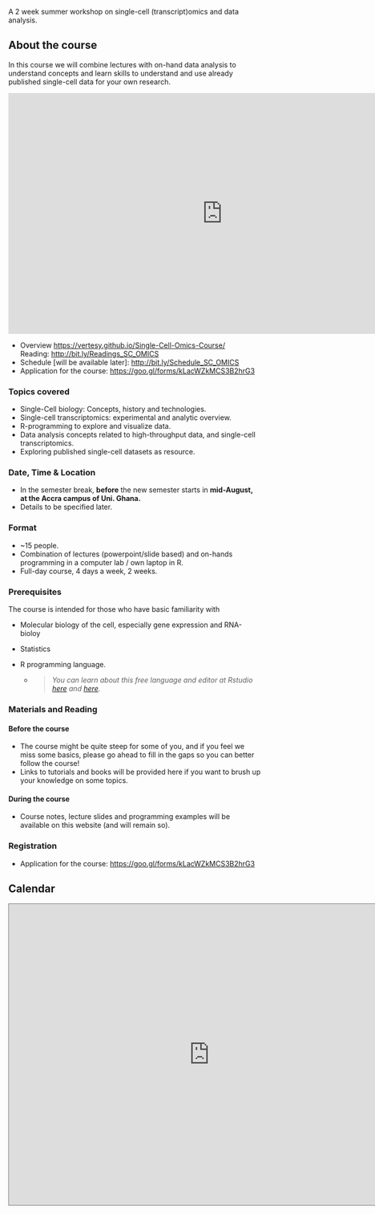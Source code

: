 A 2 week summer workshop on single-cell (transcript)omics and data analysis.



## About the course

In this course we will combine lectures with on-hand data analysis to understand concepts and learn skills to understand and use already published single-cell data for your own research.



<iframe width="854" height="480" src="https://www.youtube.com/embed/z3OYC7cJxj4" frameborder="0" allow="autoplay; encrypted-media" allowfullscreen></iframe>  



- Overview                                            <https://vertesy.github.io/Single-Cell-Omics-Course/>  
	 Reading:  					      <http://bit.ly/Readings_SC_OMICS>  
- Schedule [will be available later]:   <http://bit.ly/Schedule_SC_OMICS>  
- Application for the course:              <https://goo.gl/forms/kLacWZkMCS3B2hrG3>  



### Topics covered

- Single-Cell biology: Concepts, history and technologies.
- Single-cell transcriptomics: experimental and analytic overview.
- R-programming to explore and visualize data.
- Data analysis concepts related to high-throughput data, and single-cell transcriptomics.
- Exploring published single-cell datasets as resource.



### Date, Time & Location

- In the semester break, **before** the new semester starts in **mid-August, at the Accra campus of Uni. Ghana.**
- Details to be specified later.



### Format

- ~15 people.
- Combination of lectures (powerpoint/slide based) and on-hands programming in a computer lab / own laptop in R.
- Full-day course, 4 days a week,  2 weeks.



### Prerequisites

The course is intended for those who have basic familiarity with

- Molecular biology of the cell, especially gene expression and RNA-bioloy

- Statistics

- R programming language.

  - > *You can learn about this free language and editor at Rstudio [here](https://scholar.harvard.edu/dromney/online-resources-learning-r) and [here](https://www.rstudio.com/online-learning/#r-programming).*



### Materials and Reading

#### Before the course

- The course might be quite steep for some of you, and if you feel we miss some basics, please go ahead to fill in the gaps so you can better follow the course!
- Links to tutorials and books will be provided here if you want to brush up your knowledge on some topics.

#### During the course

- Course notes, lecture slides and programming examples will be available on this website (and will remain so).



### Registration

- Application for the course:	https://goo.gl/forms/kLacWZkMCS3B2hrG3



## Calendar


<iframe src="https://calendar.google.com/calendar/embed?title=Summer%20Courses%20Accra&amp;height=600&amp;wkst=2&amp;bgcolor=%23ffcc66&amp;src=j1ia6mq3lldpjj0k7g7p1bei44%40group.calendar.google.com&amp;color=%23B1365F&amp;ctz=Africa%2FAccra&dates=20180720%2F20180819" style="border:solid 1px #777" width="800" height="600" frameborder="0" scrolling="no"></iframe>
